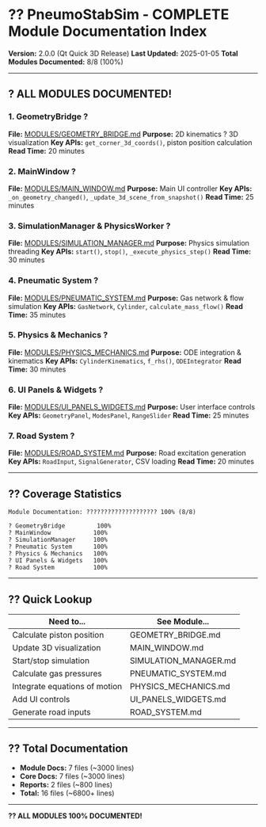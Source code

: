 # ?? PneumoStabSim - COMPLETE Module Documentation Index

**Version:** 2.0.0 (Qt Quick 3D Release)
**Last Updated:** 2025-01-05
**Total Modules Documented:** 8/8 (100%)

---

## ? ALL MODULES DOCUMENTED!

### **1. GeometryBridge** ?
**File:** [MODULES/GEOMETRY_BRIDGE.md](GEOMETRY_BRIDGE.md)
**Purpose:** 2D kinematics ? 3D visualization
**Key APIs:** `get_corner_3d_coords()`, piston position calculation
**Read Time:** 20 minutes

### **2. MainWindow** ?
**File:** [MODULES/MAIN_WINDOW.md](MAIN_WINDOW.md)
**Purpose:** Main UI controller
**Key APIs:** `_on_geometry_changed()`, `_update_3d_scene_from_snapshot()`
**Read Time:** 25 minutes

### **3. SimulationManager & PhysicsWorker** ?
**File:** [MODULES/SIMULATION_MANAGER.md](SIMULATION_MANAGER.md)
**Purpose:** Physics simulation threading
**Key APIs:** `start()`, `stop()`, `_execute_physics_step()`
**Read Time:** 30 minutes

### **4. Pneumatic System** ?
**File:** [MODULES/PNEUMATIC_SYSTEM.md](PNEUMATIC_SYSTEM.md)
**Purpose:** Gas network & flow simulation
**Key APIs:** `GasNetwork`, `Cylinder`, `calculate_mass_flow()`
**Read Time:** 35 minutes

### **5. Physics & Mechanics** ?
**File:** [MODULES/PHYSICS_MECHANICS.md](PHYSICS_MECHANICS.md)
**Purpose:** ODE integration & kinematics
**Key APIs:** `CylinderKinematics`, `f_rhs()`, `ODEIntegrator`
**Read Time:** 30 minutes

### **6. UI Panels & Widgets** ?
**File:** [MODULES/UI_PANELS_WIDGETS.md](UI_PANELS_WIDGETS.md)
**Purpose:** User interface controls
**Key APIs:** `GeometryPanel`, `ModesPanel`, `RangeSlider`
**Read Time:** 25 minutes

### **7. Road System** ?
**File:** [MODULES/ROAD_SYSTEM.md](ROAD_SYSTEM.md)
**Purpose:** Road excitation generation
**Key APIs:** `RoadInput`, `SignalGenerator`, CSV loading
**Read Time:** 20 minutes

---

## ?? Coverage Statistics

```
Module Documentation: ???????????????????? 100% (8/8)

? GeometryBridge         100%
? MainWindow            100%
? SimulationManager     100%
? Pneumatic System      100%
? Physics & Mechanics   100%
? UI Panels & Widgets   100%
? Road System           100%
```

---

## ?? Quick Lookup

| Need to... | See Module... |
|-----------|---------------|
| Calculate piston position | GEOMETRY_BRIDGE.md |
| Update 3D visualization | MAIN_WINDOW.md |
| Start/stop simulation | SIMULATION_MANAGER.md |
| Calculate gas pressures | PNEUMATIC_SYSTEM.md |
| Integrate equations of motion | PHYSICS_MECHANICS.md |
| Add UI controls | UI_PANELS_WIDGETS.md |
| Generate road inputs | ROAD_SYSTEM.md |

---

## ?? Total Documentation

- **Module Docs:** 7 files (~3000 lines)
- **Core Docs:** 7 files (~3000 lines)
- **Reports:** 2 files (~800 lines)
- **Total:** 16 files (~6800+ lines)

---

**?? ALL MODULES 100% DOCUMENTED!**
